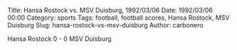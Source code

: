 Title: Hansa Rostock vs. MSV Duisburg, 1992/03/06
Date: 1992/03/06 00:00
Category: sports
Tags: football, football scores, Hansa Rostock, MSV Duisburg
Slug: hansa-rostock-vs-msv-duisburg
Author: carbonero


Hansa Rostock 0 - 0 MSV Duisburg
